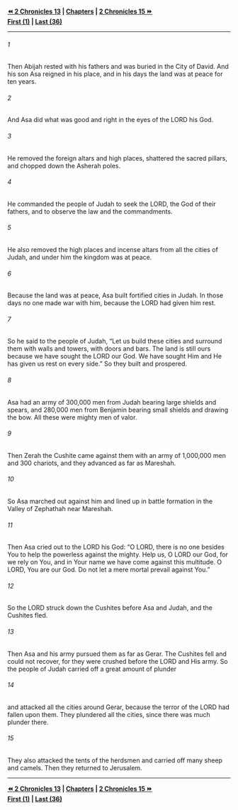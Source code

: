   
**[⏪ 2 Chronicles 13](./2%20Chronicles%2013.md) | [Chapters](./_index.md) | [2 Chronicles 15 ⏩](./2%20Chronicles%2015.md)**  
**[First (1)](./2%20Chronicles%201.md) | [Last (36)](./2%20Chronicles%2036.md)**  
  
---  
  
###### 1  
Then Abijah rested with his fathers and was buried in the City of David. And his son Asa reigned in his place, and in his days the land was at peace for ten years.  
  
###### 2  
And Asa did what was good and right in the eyes of the LORD his God.  
  
###### 3  
He removed the foreign altars and high places, shattered the sacred pillars, and chopped down the Asherah poles.  
  
###### 4  
He commanded the people of Judah to seek the LORD, the God of their fathers, and to observe the law and the commandments.  
  
###### 5  
He also removed the high places and incense altars from all the cities of Judah, and under him the kingdom was at peace.  
  
###### 6  
Because the land was at peace, Asa built fortified cities in Judah. In those days no one made war with him, because the LORD had given him rest.  
  
###### 7  
So he said to the people of Judah, “Let us build these cities and surround them with walls and towers, with doors and bars. The land is still ours because we have sought the LORD our God. We have sought Him and He has given us rest on every side.” So they built and prospered.  
  
###### 8  
Asa had an army of 300,000 men from Judah bearing large shields and spears, and 280,000 men from Benjamin bearing small shields and drawing the bow. All these were mighty men of valor.  
  
###### 9  
Then Zerah the Cushite came against them with an army of 1,000,000 men and 300 chariots, and they advanced as far as Mareshah.  
  
###### 10  
So Asa marched out against him and lined up in battle formation in the Valley of Zephathah near Mareshah.  
  
###### 11  
Then Asa cried out to the LORD his God: “O LORD, there is no one besides You to help the powerless against the mighty. Help us, O LORD our God, for we rely on You, and in Your name we have come against this multitude. O LORD, You are our God. Do not let a mere mortal prevail against You.”  
  
###### 12  
So the LORD struck down the Cushites before Asa and Judah, and the Cushites fled.  
  
###### 13  
Then Asa and his army pursued them as far as Gerar. The Cushites fell and could not recover, for they were crushed before the LORD and His army. So the people of Judah carried off a great amount of plunder  
  
###### 14  
and attacked all the cities around Gerar, because the terror of the LORD had fallen upon them. They plundered all the cities, since there was much plunder there.  
  
###### 15  
They also attacked the tents of the herdsmen and carried off many sheep and camels. Then they returned to Jerusalem.  
  
  
---  
  
**[⏪ 2 Chronicles 13](./2%20Chronicles%2013.md) | [Chapters](./_index.md) | [2 Chronicles 15 ⏩](./2%20Chronicles%2015.md)**  
**[First (1)](./2%20Chronicles%201.md) | [Last (36)](./2%20Chronicles%2036.md)**  
  
